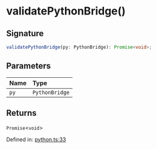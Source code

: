 # validatePythonBridge()

## Signature

```ts
validatePythonBridge(py: PythonBridge): Promise<void>;
```

## Parameters

| Name | Type |
| :------ | :------ |
| `py` | `PythonBridge` |

## Returns

`Promise`\<`void`\>

Defined in:  [python.ts:33](https://github.com/transitive-bullshit/scikit-learn-ts/blob/0466da7/packages/sklearn/src/python.ts#L33)
